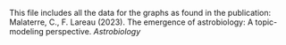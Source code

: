 This file includes all the data for the graphs as found in the publication: Malaterre, C., F. Lareau (2023). The emergence of astrobiology: A topic-modeling perspective. <i>Astrobiology</i>
